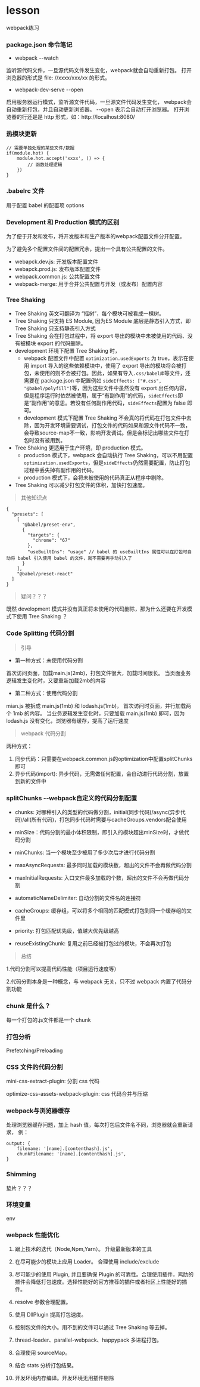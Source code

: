 # lesson
webpack练习


### package.json 命令笔记

- webpack --watch 

监听源代码文件，一旦源代码文件发生变化，webpack就会自动重新打包。
打开浏览器的形式是 file: //xxxx/xxx/xx 的形式。

- webpack-dev-serve --open

启用服务器运行模式，监听源文件代码，一旦源文件代码发生变化，
webpack会自动重新打包，并且自动更新浏览器。 --open 表示会自动打开浏览器。
打开浏览器的行还是是 http 形式，如：http://localhost:8080/


### 热模块更新

```
// 需要单独处理的某些文件/数据
if(module.hot) {
	module.hot.accept('xxxx', () => {
		// 函数处理逻辑
	})
}
```


### .babelrc 文件

用于配置 babel 的配置项 options


### Development 和 Production 模式的区别

为了便于开发和发布，将开发版本和生产版本的webpack配置文件分开配置。

为了避免多个配置文件间的配置冗余，提出一个具有公共配置的文件。

- webapck.dev.js: 开发版本配置文件
- webapck.prod.js: 发布版本配置文件
- webpack.common.js: 公共配置文件
- webpack-merge: 用于合并公共配置与开发（或发布）配置内容


### Tree Shaking

- Tree Shaking 英文可翻译为 “摇树”，每个模块可被看成一棵树。
- Tree Shaking 只支持 ES Module, 因为ES Module 底层是静态引入方式，即 Tree Shaking 只支持静态引入方式
- Tree Shaking 会在打包过程中，将 export 导出的模块中未被使用的代码、没有被模块 export 的代码删除。
- development 环境下配置 Tree Shaking 时， 
	-	webpack 配置文件中配置 `optimization.usedExports` 为 true，表示在使用 import 导入的这些依赖模块中，使用了 export 导出的模块将会被打包，未使用的则不会被打包。因此，如果有导入`.css/babel库`等文件，还需要在 package.json 中配置例如 `sideEffects: ["#.css", "@babel/polyfill"]`等，因为这些文件中虽然没有 export 出任何内容，但是程序运行时依然被使用，属于“有副作用”的代码，`sideEffects`即是“副作用”的意思。若没有任何副作用代码，`sideEffects`配置为 false 即可。
	- development 模式下配置 Tree Shaking 不会真的将代码在打包文件中去除，因为开发环境需要调试，打包文件的代码如果和源文件代码不一致，会导致source-map不一致，影响开发调试。但是会标记出哪些文件在打包时没有被用到。
- Tree Shaking 更适用于生产环境，即 production 模式。
	- production 模式下，webpack 会自动执行 Tree Shaking，可以不用配置`optimization.usedExports`，但是`sideEffects`仍然需要配置，防止打包过程中丢失掉有副作用的代码。
	- production 模式下，会将未被使用的代码真正从程序中剔除。
- Tree Shaking 可以减少打包文件的体积，加快打包速度。

> 其他知识点

```
{
  "presets": [
    [
      "@babel/preset-env",
      {
        "targets": {
          "chrome": "67"
        },
        "useBuiltIns": "usage" // babel 的 useBuiltIns 属性可以在打包时自动将 babel 引入使用 babel 的文件，就不需要再手动引入了
      }
    ],
    "@babel/preset-react"
  ]
}
```

> 疑问？？？

既然 development 模式并没有真正将未使用的代码删除，那为什么还要在开发模式下使用 Tree Shaking ？

### Code Splitting 代码分割

> 引导

- 第一种方式：未使用代码分割

首次访问页面，加载main.js(2mb)，打包文件很大，加载时间很长。
当页面业务逻辑发生变化时，又要重新加载2mb的内容

- 第二种方式：使用代码分割

mian.js 被拆成 main.js(1mb) 和 lodash.js(1mb)，
首次访问时页面，并行加载两个 1mb 的内容。
当业务逻辑发生变化时，只要加载 main.js(1mb) 即可，因为lodash.js 没有变化，浏览器有缓存，提高了运行速度

> webpack 代码分割

两种方式：
1. 同步代码：只需要在webpack.common.js的optimization中配置splitChunks即可
2. 异步代码(import): 异步代码，无需做任何配置，会自动进行代码分割，放置到新的文件中


### splitChunks --webpack自定义的代码分割配置

- chunks: 对哪种引入的类型的代码做分割，initial(同步代码)/async(异步代码)/all(所有代码)，打包同步代码时需要与cacheGroups.vendors配合使用

- minSize：代码分割的最小体积限制，即引入的模块超出minSize时，才做代码分割

- minChunks: 当一个模块至少被用了多少次后才进行代码分割

- maxAsyncRequests: 最多同时加载的模块数，超出的文件不会再做代码分割

- maxInitialRequests: 入口文件最多加载的个数，超出的文件不会再做代码分割

- automaticNameDelimiter: 自动分割的文件名的连接符

- cacheGroups: 缓存组，可以将多个相同的匹配模式打包到同一个缓存组的文件里

- priority: 打包匹配优先级，值越大优先级越高

- reuseExistingChunk: 复用之前已经被打包过的模块，不会再次打包


> 总结

1.代码分割可以提高代码性能（项目运行速度等）

2.代码分割本身是一种概念，与 webpack 无关，只不过 webpack 内置了代码分割功能



### chunk 是什么？

每一个打包的.js文件都是一个 chunk


### 打包分析

Prefetching/Preloading


### CSS 文件的代码分割

mini-css-extract-plugin: 分割 css 代码

optimize-css-assets-webpack-plugin: css 代码合并与压缩


### webpack与浏览器缓存

处理浏览器缓存问题，加上 hash 值，每次打包后文件名不同，浏览器就会重新请求， 例：
```
output: {
	filename: '[name].[contenthash].js',
	chunkFilename: '[name].[contenthash].js',
}
```

### Shimming 

垫片？？？


### 环境变量

env

### webpack 性能优化

1. 跟上技术的迭代（Node,Npm,Yarn）。 升级最新版本的工具

2. 在尽可能少的模块上应用 Loader。 合理使用 include/exclude

3. 尽可能少的使用 Plugin, 并且要确保 Plugin 的可靠性。合理使用插件，鸡肋的插件会降低打包速度。选择性能好的官方推荐的插件或者社区上性能好的插件。

4. resolve 参数合理配置。

5. 使用 DllPlugin 提高打包速度。

6. 控制包文件的大小。用不到的文件可以通过 Tree Shaking 等去掉。

7. thread-loader、parallel-webpack、happypack 多进程打包。

8. 合理使用 sourceMap。

9. 结合 stats 分析打包结果。

10. 开发环境内存编译。开发环境无用插件剔除 